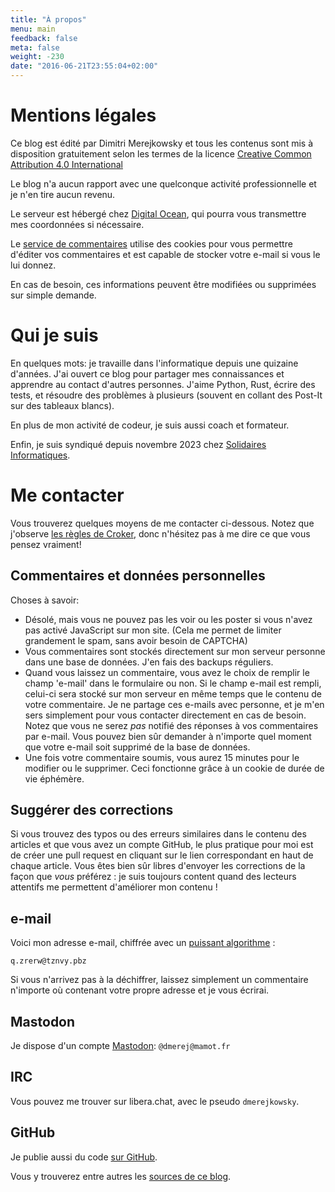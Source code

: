 ```yaml
---
title: "À propos"
menu: main
feedback: false
meta: false
weight: -230
date: "2016-06-21T23:55:04+02:00"
---
```


# Mentions légales

Ce blog est édité par Dimitri Merejkowsky et tous les contenus sont mis à disposition
gratuitement selon les termes de la licence [Creative Common Attribution 4.0 International](https://creativecommons.org/licenses/by/4.0/deed.fr)

Le blog n'a aucun rapport avec une quelconque activité professionnelle et je
n'en tire aucun revenu.

Le serveur est hébergé chez [Digital Ocean](https://www.digitalocean.com/), qui pourra vous
transmettre mes coordonnées si nécessaire.

Le [service de commentaires](https://posativ.org/isso/) utilise des cookies pour vous permettre d'éditer vos
commentaires et est capable de stocker votre e-mail si vous le lui donnez.

En cas de besoin, ces informations peuvent être modifiées ou supprimées sur
simple demande.

# Qui je suis

En quelques mots: je travaille dans l'informatique depuis une
quizaine d'années. J'ai ouvert ce blog pour partager mes connaissances et
apprendre au contact d'autres personnes. J'aime Python, Rust, écrire des
tests, et résoudre des problèmes à plusieurs (souvent en collant des
Post-It sur des tableaux blancs).

En plus de mon activité de codeur, je suis aussi coach et formateur.

Enfin, je suis syndiqué depuis novembre 2023 chez [Solidaires
Informatiques](https://solidairesinformatique.org/).

# Me contacter

Vous trouverez quelques moyens de me contacter ci-dessous. Notez que j'observe [les règles de Croker](http://sl4.org/crocker.html), donc n'hésitez pas à
me dire ce que vous pensez vraiment!

## Commentaires et données personnelles

Choses à savoir:

* Désolé, mais vous ne pouvez pas les voir ou les poster si vous n'avez pas activé JavaScript sur mon site.
  (Cela me permet de limiter grandement le spam, sans avoir besoin de CAPTCHA)
* Vous commentaires sont stockés directement sur mon serveur personne dans une base de données. J'en fais des backups réguliers.
* Quand vous laissez un commentaire, vous avez le choix de remplir le champ 'e-mail' dans le formulaire ou non. Si
  le champ e-mail est rempli, celui-ci sera stocké sur mon serveur en même temps que le contenu de votre commentaire.
  Je ne partage ces e-mails avec personne, et je m'en sers simplement pour vous contacter directement
  en cas de besoin. Notez que vous ne serez *pas* notifié des réponses à vos commentaires par e-mail.
  Vous pouvez bien sûr demander à n'importe quel moment que votre e-mail soit supprimé de la base de données.
* Une fois votre commentaire soumis, vous aurez 15 minutes pour le modifier ou le supprimer. Ceci fonctionne grâce à
  un cookie de durée de vie éphémère.

## Suggérer des corrections

Si vous trouvez des typos ou des erreurs similaires dans le contenu des
articles et que vous avez un compte GitHub, le plus pratique pour moi
est de créer une pull request en cliquant sur le lien correspondant en
haut de chaque article. Vous êtes bien sûr libres d'envoyer les
corrections de la façon que *vous* préférez&nbsp;: je suis toujours
content quand des lecteurs attentifs me permettent d'améliorer mon
contenu&nbsp;!

## e-mail

Voici mon adresse e-mail, chiffrée avec un [puissant algorithme](https://fr.wikipedia.org/wiki/ROT13) :

```text
q.zrerw@tznvy.pbz
```
Si vous n'arrivez pas à la déchiffrer, laissez simplement un commentaire n'importe où contenant votre propre adresse et je vous écrirai.

## Mastodon

Je dispose d'un compte [Mastodon](https://mastodon.social/about): `@dmerej@mamot.fr`

## IRC

Vous pouvez me trouver sur libera.chat, avec le pseudo `dmerejkowsky`.

## GitHub

Je publie aussi du code [sur GitHub](https://github.com/dmerejkowsky/).

Vous y trouverez entre autres les [sources de ce blog](https://github.com/dmerejkowsky/blog).
